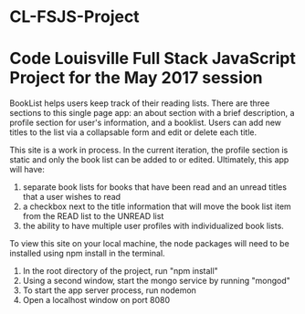 # CL-FSJS-Project
# Code Louisville Full Stack JavaScript Project  for the May 2017 session

BookList helps users keep track of their reading lists. There are three sections to this single page app: an about section with a brief description, a profile section for user's information, and a booklist. Users can add new titles to the list via a collapsable form and edit or delete each title. 

This site is a work in process. In the current iteration, the profile section is static and only the book list can be added to or edited. Ultimately, this app will have:

  1. separate book lists for books that have been read and an unread titles that a user wishes to read
  2. a checkbox next to the title information that will move the book list item from the READ list to the UNREAD list
  3. the ability to have multiple user profiles with individualized book lists.

To view this site on your local machine, the node packages will need to be installed using npm install in the terminal.
  1. In the root directory of the project, run "npm install"
  2. Using a second window, start the mongo service by running "mongod"
  3. To start the app server process, run nodemon
  4. Open a localhost window on port 8080


 
